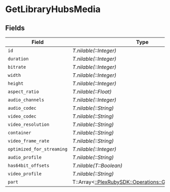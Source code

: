 # GetLibraryHubsMedia


## Fields

| Field                                                                                                    | Type                                                                                                     | Required                                                                                                 | Description                                                                                              | Example                                                                                                  |
| -------------------------------------------------------------------------------------------------------- | -------------------------------------------------------------------------------------------------------- | -------------------------------------------------------------------------------------------------------- | -------------------------------------------------------------------------------------------------------- | -------------------------------------------------------------------------------------------------------- |
| `id`                                                                                                     | *T.nilable(::Integer)*                                                                                   | :heavy_minus_sign:                                                                                       | N/A                                                                                                      | 38247                                                                                                    |
| `duration`                                                                                               | *T.nilable(::Integer)*                                                                                   | :heavy_minus_sign:                                                                                       | N/A                                                                                                      | 6017237                                                                                                  |
| `bitrate`                                                                                                | *T.nilable(::Integer)*                                                                                   | :heavy_minus_sign:                                                                                       | N/A                                                                                                      | 2051                                                                                                     |
| `width`                                                                                                  | *T.nilable(::Integer)*                                                                                   | :heavy_minus_sign:                                                                                       | N/A                                                                                                      | 1920                                                                                                     |
| `height`                                                                                                 | *T.nilable(::Integer)*                                                                                   | :heavy_minus_sign:                                                                                       | N/A                                                                                                      | 1080                                                                                                     |
| `aspect_ratio`                                                                                           | *T.nilable(::Float)*                                                                                     | :heavy_minus_sign:                                                                                       | N/A                                                                                                      | 1.78                                                                                                     |
| `audio_channels`                                                                                         | *T.nilable(::Integer)*                                                                                   | :heavy_minus_sign:                                                                                       | N/A                                                                                                      | 2                                                                                                        |
| `audio_codec`                                                                                            | *T.nilable(::String)*                                                                                    | :heavy_minus_sign:                                                                                       | N/A                                                                                                      | aac                                                                                                      |
| `video_codec`                                                                                            | *T.nilable(::String)*                                                                                    | :heavy_minus_sign:                                                                                       | N/A                                                                                                      | h264                                                                                                     |
| `video_resolution`                                                                                       | *T.nilable(::String)*                                                                                    | :heavy_minus_sign:                                                                                       | N/A                                                                                                      | 1080                                                                                                     |
| `container`                                                                                              | *T.nilable(::String)*                                                                                    | :heavy_minus_sign:                                                                                       | N/A                                                                                                      | mp4                                                                                                      |
| `video_frame_rate`                                                                                       | *T.nilable(::String)*                                                                                    | :heavy_minus_sign:                                                                                       | N/A                                                                                                      | 24p                                                                                                      |
| `optimized_for_streaming`                                                                                | *T.nilable(::Integer)*                                                                                   | :heavy_minus_sign:                                                                                       | N/A                                                                                                      | 1                                                                                                        |
| `audio_profile`                                                                                          | *T.nilable(::String)*                                                                                    | :heavy_minus_sign:                                                                                       | N/A                                                                                                      | lc                                                                                                       |
| `has64bit_offsets`                                                                                       | *T.nilable(T::Boolean)*                                                                                  | :heavy_minus_sign:                                                                                       | N/A                                                                                                      | false                                                                                                    |
| `video_profile`                                                                                          | *T.nilable(::String)*                                                                                    | :heavy_minus_sign:                                                                                       | N/A                                                                                                      | high                                                                                                     |
| `part`                                                                                                   | T::Array<[::PlexRubySDK::Operations::GetLibraryHubsPart](../../models/operations/getlibraryhubspart.md)> | :heavy_minus_sign:                                                                                       | N/A                                                                                                      |                                                                                                          |